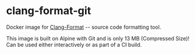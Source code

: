 # clang-format-git

Docker image for [Clang-Format](https://clang.llvm.org/docs/ClangFormat.html) -- 
source code formatting tool.

This image is built on Alpine with Git and is only 13 MB (Compressed Size)!  
Can be used either interactively or as part of a CI build.  
